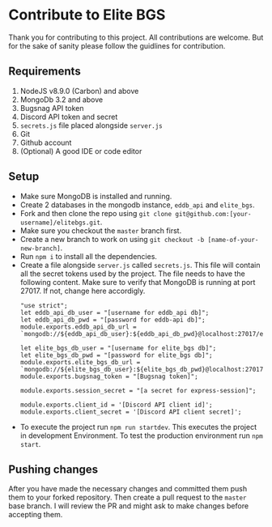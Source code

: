 # Contribute to Elite BGS

Thank you for contributing to this project. All contributions are welcome. But for the sake of sanity please follow the guidlines for contribution.

## Requirements

1. NodeJS v8.9.0 (Carbon) and above
2. MongoDb 3.2 and above
3. Bugsnag API token
4. Discord API token and secret
5. `secrets.js` file placed alongside `server.js`
6. Git
7. Github account
8. (Optional) A good IDE or code editor

## Setup

* Make sure MongoDB is installed and running.
* Create 2 databases in the mongodb instance, `eddb_api` and `elite_bgs`.
* Fork and then clone the repo using `git clone git@github.com:[your-username]/elitebgs.git`.
* Make sure you checkout the `master` branch first.
* Create a new branch to work on using `git checkout -b [name-of-your-new-branch]`.
* Run `npm i` to install all the dependencies.
* Create a file alongside `server.js` called `secrets.js`. This file will contain all the secret tokens used by the project. The file needs to have the following content. Make sure to verify that MongoDB is running at port 27017. If not, change here accordigly.
  ```
  "use strict";
  let eddb_api_db_user = "[username for eddb_api db]";
  let eddb_api_db_pwd = "[password for eddb-api db]";
  module.exports.eddb_api_db_url = `mongodb://${eddb_api_db_user}:${eddb_api_db_pwd}@localhost:27017/eddb_api`;

  let elite_bgs_db_user = "[username for elite_bgs db]";
  let elite_bgs_db_pwd = "[password for elite_bgs db]";
  module.exports.elite_bgs_db_url = `mongodb://${elite_bgs_db_user}:${elite_bgs_db_pwd}@localhost:27017/elite_bgs`;
  module.exports.bugsnag_token = "[Bugsnag token]";

  module.exports.session_secret = "[a secret for express-session]";

  module.exports.client_id = '[Discord API client id]';
  module.exports.client_secret = '[Discord API client secret]';
  ```
* To execute the project run `npm run startdev`. This executes the project in development Environment. To test the production environment run `npm start`.

## Pushing changes

After you have made the necessary changes and committed them push them to your forked repository. Then create a pull request to the `master` base branch. I will review the PR and might ask to make changes before accepting them.
